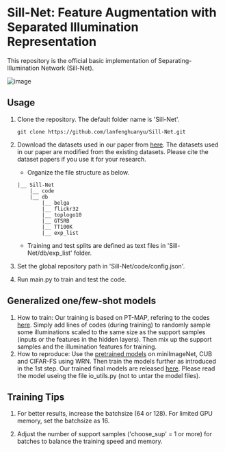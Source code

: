 # Sill-Net: Feature Augmentation with Separated Illumination Representation
This repository is the official basic implementation of Separating-Illumination Network (Sill-Net).


![image](https://github.com/lanfenghuanyu/Sill-net/blob/main/Model.png)

## Usage 
1. Clone the repository. The default folder name is 'Sill-Net'. 
   ```
   git clone https://github.com/lanfenghuanyu/Sill-Net.git
   ```

2. Download the datasets used in our paper from [here](https://forms.gle/sytKG3QaLfgTYtau5). The datasets used in our paper are modified from the existing datasets. Please cite the dataset papers if you use it for your research. 
   
   - Organize the file structure as below. 
   ```
   |__ Sill-Net
       |__ code
       |__ db
           |__ belga
           |__ flickr32
           |__ toplogo10
           |__ GTSRB
           |__ TT100K
           |__ exp_list
   ```
   
   - Training and test splits are defined as text files in 'Sill-Net/db/exp_list' folder. 

3. Set the global repository path in 'Sill-Net/code/config.json'. 

4. Run main.py to train and test the code. 

## Generalized one/few-shot models 

1. How to train: Our training is based on PT-MAP, refering to the codes [here](https://github.com/yhu01/PT-MAP). Simply add lines of codes (during training) to randomly sample some illuminations scaled to the same size as the support samples (inputs or the features in the hidden layers). Then mix up the support samples and the illumination features for training. 
2. How to reproduce: Use the [pretrained models](https://drive.google.com/file/d/1wVJlDnU00Gurs0pw54ZMqf4XsWhJWHIh/view) on miniImageNet, CUB and CIFAR-FS using WRN. Then train the models further as introduced in the 1st step. Our trained final models are released [here](https://drive.google.com/drive/folders/1iQzZdFte8gcLtIZdDXASqpCgJLMnUCuP?usp=sharing). Please read the model useing the file io_utils.py (not to untar the model files). 

## Training Tips 
1. For better results, increase the batchsize (64 or 128). For limited GPU memory, set the batchsize as 16. 

2. Adjust the number of support samples ('choose_sup' = 1 or more) for batches to balance the training speed and memory. 
